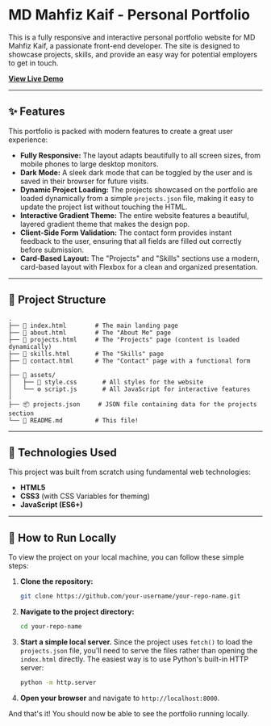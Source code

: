 # MD Mahfiz Kaif - Personal Portfolio

This is a fully responsive and interactive personal portfolio website for MD Mahfiz Kaif, a passionate front-end developer. The site is designed to showcase projects, skills, and provide an easy way for potential employers to get in touch.

**[View Live Demo](https://portfolio-sepia-xi-42.vercel.app/)**

---

## ✨ Features

This portfolio is packed with modern features to create a great user experience:

-   **Fully Responsive:** The layout adapts beautifully to all screen sizes, from mobile phones to large desktop monitors.
-   **Dark Mode:** A sleek dark mode that can be toggled by the user and is saved in their browser for future visits.
-   **Dynamic Project Loading:** The projects showcased on the portfolio are loaded dynamically from a simple `projects.json` file, making it easy to update the project list without touching the HTML.
-   **Interactive Gradient Theme:** The entire website features a beautiful, layered gradient theme that makes the design pop.
-   **Client-Side Form Validation:** The contact form provides instant feedback to the user, ensuring that all fields are filled out correctly before submission.
-   **Card-Based Layout:** The "Projects" and "Skills" sections use a modern, card-based layout with Flexbox for a clean and organized presentation.

---

## 📂 Project Structure

```
.
├── 📄 index.html        # The main landing page
├── 📄 about.html        # The "About Me" page
├── 📄 projects.html     # The "Projects" page (content is loaded dynamically)
├── 📄 skills.html       # The "Skills" page
├── 📄 contact.html      # The "Contact" page with a functional form
│
├── 📁 assets/
│   ├── 🎨 style.css       # All styles for the website
│   └── ⚙️ script.js       # All JavaScript for interactive features
│
├── 📦 projects.json     # JSON file containing data for the projects section
└── 📖 README.md         # This file!
```

---

## 🚀 Technologies Used

This project was built from scratch using fundamental web technologies:

-   **HTML5**
-   **CSS3** (with CSS Variables for theming)
-   **JavaScript (ES6+)**

---

## 🔧 How to Run Locally

To view the project on your local machine, you can follow these simple steps:

1.  **Clone the repository:**
    ```bash
    git clone https://github.com/your-username/your-repo-name.git
    ```

2.  **Navigate to the project directory:**
    ```bash
    cd your-repo-name
    ```

3.  **Start a simple local server.** Since the project uses `fetch()` to load the `projects.json` file, you'll need to serve the files rather than opening the `index.html` directly. The easiest way is to use Python's built-in HTTP server:
    ```bash
    python -m http.server
    ```

4.  **Open your browser** and navigate to `http://localhost:8000`.

And that's it! You should now be able to see the portfolio running locally.